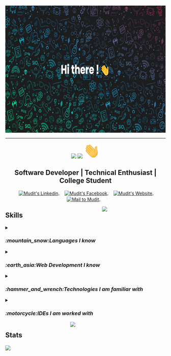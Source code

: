 <!--
**muditgarg48/muditgarg48** is a ✨ _special_ ✨ repository because its `README.md` (this file) appears on your GitHub profile.
Here are some ideas to get you started:
- 🔭 I’m currently working on ...
- 🌱 I’m currently learning ...
- 👯 I’m looking to collaborate on ...
- 🤔 I’m looking for help with ...
- 💬 Ask me about ...
- 📫 How to reach me: ...
- 😄 Pronouns: ...
- ⚡ Fun fact: ...
-->


<!--                                          Banner                          -->
<p align="center">
  <a href="https://muditgarg48.github.io">
    <img src="banner.png" height="400" alt="Let's go to my website"/>
  </a>
</p>

<hr>


<!--                                      Welcome message                     -->
<p align="center">
  <img src="https://img.icons8.com/color/2x/developer--v2.gif" width="50px" />
  <img src="https://readme-typing-svg.herokuapp.com?font=Comfortaa&size=40&color=2775F7&center=true&vCenter=true&height=50&lines=Hello+there+!;This+is+Mudit+Garg;Have+you+met+me+%3F">
  <img src="https://raw.githubusercontent.com/ABSphreak/ABSphreak/master/gifs/Hi.gif" width="50px">
</p>


<!--                                          Titles                          -->
<h2 align="center">Software Developer | Technical Enthusiast | College Student</h2>


<!--                                        Social Media                      -->
<p align="center">
  &nbsp;
  &nbsp;
  <a href="https://www.linkedin.com/in/mudit-garg-634595199/" target="blank">
    <img align="center" src="https://img.shields.io/badge/linkedin-%230077B5.svg?style=for-the-badge&logo=linkedin&logoColor=white" alt="Mudit's Linkedin"/>
<!--     <img align="center" src="https://img.icons8.com/color/2x/linkedin-circled--v3.gif" alt="Mudit's Linkedin" height="50" width="50" /> -->
  </a>
  &nbsp;
  &nbsp;
  <a href="https://www.facebook.com/mudit137" target="blank">
    <img align="center" src="https://img.shields.io/badge/Facebook-%231877F2.svg?style=for-the-badge&logo=Facebook&logoColor=white" alt="Mudit's Facebook"/>
<!--     <img align="center" src="https://img.icons8.com/color/2x/facebook-circled--v2.gif" alt="Mudit's Facebook" height="50" width="50" /> -->
  </a>
  &nbsp;
  &nbsp;
  <a href="https://muditgarg48.github.io" target="blank">
    <img align="center" src="https://img.shields.io/badge/github-%23121011.svg?style=for-the-badge&logo=github&logoColor=white" alt="Mudit's Website"/>
<!--     <img align="center" src="https://img.icons8.com/color/2x/internet--v2.gif" alt="Mudit's Personal Website" height="50" width="50" /> -->
  </a>
  &nbsp;
  &nbsp;
  <a href = "mailto: gargmu@tcd.ie">
    <img align="center" src="https://img.shields.io/badge/Gmail-D14836?style=for-the-badge&logo=gmail&logoColor=white" alt="Mail to Mudit"/>
<!--     <img align="center" src="https://img.icons8.com/color/2x/gmail--v2.gif" alt="Write an email to Mudit" height="50" width="50" /> -->
  </a>
  &nbsp;
  &nbsp;
</p>


<!--                                     Skills section                        -->

<img align="right" src="https://monophy.com/media/QYSag6x86oZhG2KcFQ/monophy.gif" width="200px">
<h2>Skills</h2>

  <details>
  <summary><h3 align="left"><i>:mountain_snow:Languages I know</i></h3></summary>
    <p align="left">
      &nbsp;&nbsp;
      <img src="https://cdn.jsdelivr.net/gh/devicons/devicon/icons/java/java-original-wordmark.svg" height="70" width="70"/>
  <!--     <img src="https://img.icons8.com/color/2x/java-coffee-cup-logo--v2.gif" height="40" width="40" /> -->
      &nbsp;
      &nbsp;
      <img src="https://cdn.jsdelivr.net/gh/devicons/devicon/icons/cplusplus/cplusplus-original.svg" height="70" width="70"/>
  <!--     <img src="https://img.icons8.com/color/2x/c-plus-plus-logo.png" height="40" width="40" /> -->
      &nbsp;
      &nbsp;
      <img src="https://cdn.jsdelivr.net/gh/devicons/devicon/icons/python/python-original-wordmark.svg" height="70" width="70"/>
  <!--     <img src="https://img.icons8.com/color/2x/python--v2.gif" height="40" width="40" /> -->
      &nbsp;
      &nbsp;
      <img src="https://cdn.jsdelivr.net/gh/devicons/devicon/icons/dart/dart-original-wordmark.svg" height="70" width="70"/>
  <!--     <img src="https://img.icons8.com/color/2x/dart.png" height="40" width="40" /> -->
      &nbsp;&nbsp;
    </p>
  </details>
  
  <details>
    <summary><h3 align="left"><i>:earth_asia:Web Development I know</i></h3></summary>
    <p align="left">  
      &nbsp;&nbsp;
      <img src="https://cdn.jsdelivr.net/gh/devicons/devicon/icons/html5/html5-original-wordmark.svg" height="70" width="70"/>
  <!--     <img src="https://img.icons8.com/color/2x/html-5--v2.png" height="40" width="40" /> -->
      &nbsp;
      &nbsp;
      <img src="https://cdn.jsdelivr.net/gh/devicons/devicon/icons/css3/css3-original-wordmark.svg" height="70" width="70"/>
  <!--     <img src="https://img.icons8.com/color/2x/css3.png" height="40" width="40" /> -->
      &nbsp;
      &nbsp;
      <img src="https://cdn.jsdelivr.net/gh/devicons/devicon/icons/javascript/javascript-original.svg" height="70" width="70"/>
  <!--     <img src="https://img.icons8.com/color/2x/javascript--v2.gif" height="40" width="40" /> -->
      &nbsp;
      &nbsp;
      <img src="https://cdn.jsdelivr.net/gh/devicons/devicon/icons/bootstrap/bootstrap-original-wordmark.svg" height="70" width="70"/>
  <!--     <img src="https://img.icons8.com/color/2x/bootstrap.png" height="40" width="40" /> -->
      &nbsp;&nbsp;
    </p>
  </details>
  
  <details>
    <summary><h3 align="left"><i>:hammer_and_wrench:Technologies I am familiar with</i></h3></summary>
    <p align="left"> 
      &nbsp;&nbsp;
      <img src="https://cdn.jsdelivr.net/gh/devicons/devicon/icons/flutter/flutter-original.svg" height="70" width="70"/>
  <!--     <img src="https://img.icons8.com/color/2x/flutter.png" height="40" width="40" /> -->
      &nbsp;
      &nbsp;
      <img src="https://cdn.jsdelivr.net/gh/devicons/devicon/icons/git/git-original.svg" height="70" width="70"/>
  <!--     <img src="https://img.icons8.com/color/2x/git.png" height="40" width="40" /> -->
      &nbsp;&nbsp;
    </p>
  </details>

  <details>
    <summary><h3 align="left"><i>:motorcycle:IDEs I am worked with</i></h3></summary>
    <p align="left">
      &nbsp;&nbsp;
      <img src="https://cdn.jsdelivr.net/gh/devicons/devicon/icons/vscode/vscode-original-wordmark.svg" height="70" width="70"/>
  <!--     <img src="https://img.icons8.com/color/2x/visual-studio-code-2019.png" height="40" width="40" /> -->
      &nbsp;
      &nbsp;
      <img src="https://img.icons8.com/color/2x/sublime-text.png" height="70" width="70"/>
  <!--     <img src="https://img.icons8.com/color/2x/sublime-text.png" height="40" width="40" /> -->
      &nbsp;
      &nbsp;
      <img src="https://cdn.jsdelivr.net/gh/devicons/devicon/icons/jetbrains/jetbrains-original.svg" height="70" width="70"/>
  <!--     <img src="https://img.icons8.com/color/2x/jetbrains.png" height="40" width="40" /> -->
      &nbsp;&nbsp;
    </p>
  </details>


<!--                                     Stats section                        -->

<img align="right" src="https://growthgate.com/wp-content/uploads/2019/09/animat-linechart-color.gif" width="300px">
<h2>Stats</h2>
<img align="center" src="https://github-readme-streak-stats.herokuapp.com?user=muditgarg48&theme=dark&hide_border=true&date_format=M%20j%5B%2C%20Y%5D&ring=1588DDD3&stroke=1588DDD3&fire=B37920&currStreakNum=B37920&sideNums=B37920&currStreakLabel=B37920&sideLabels=77A2B5">
